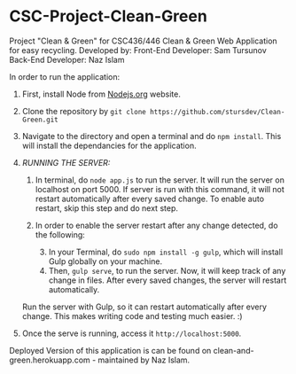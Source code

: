 # CSC-Project-Clean-Green
Project "Clean &amp; Green" for CSC436/446
Clean & Green Web Application for easy recycling.
Developed by:
Front-End Developer: Sam Tursunov
Back-End Developer: Naz Islam


In order to run the application:

1. First, install Node from [Nodejs.org](https://nodejs.org/en/) website.
2. Clone the repository by `git clone https://github.com/stursdev/Clean-Green.git`
3. Navigate to the directory and open a terminal and do `npm install`. This will install the dependancies for the application.
4. *RUNNING THE SERVER:*
	1. In terminal, do `node app.js` to run the server. It will run the server on localhost on port 5000. If server is run with this command, it will not restart automatically after every saved change. To enable auto restart, skip this step and do next step.
	2. In order to enable the server restart after any change detected, do the following:

		3. In your Terminal, do `sudo npm install -g gulp`, which will install Gulp globally on your machine.
		4. Then, `gulp serve`, to run the server. Now, it will keep track of any change in files. After every saved changes, the server will restart automatically.

	Run the server with Gulp, so it can restart automatically after every change. This makes writing code and testing much easier. :)

5. Once the serve is running, access it `http://localhost:5000`.

Deployed Version of this application is can be found on clean-and-green.herokuapp.com - maintained by Naz Islam.
